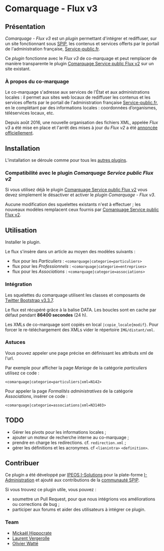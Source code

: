 # Comarquage - Flux v3

## Présentation

*Comarquage - Flux v3* est  un *plugin* permettant d'intégrer et rediffuser,
sur un site fonctionnant sous [SPIP](http://www.spip.net/>), les contenus et
services offerts par le portail de l'administration française,
[Service-public.fr](https://www.service-public.fr/).

Ce *plugin* fonctionne avec le *Flux v3* de co-marquage et peut remplacer de 
manière transparente le plugin 
[Comarquage Service public Flux v2](https://contrib.spip.net/Comarquage-Service-public-Flux-v2)
sur un site existant.

### À propos du co-marquage

Le co-marquage s'adresse aux services de l'État et aux administrations locales : 
il permet aux sites web locaux de rediffuser les contenus et les services 
offerts par le portail de l'administration française
[Service-public.fr](https://www.service-public.fr/), en le complétant par des
informations locales : coordonnées d’organismes, téléservices locaux, etc.

Depuis août 2016, une nouvelle organisation des fichiers XML, appelée
*Flux v3* a été mise en place et l'arrêt des mises à jour du *Flux v2* a été
[annoncée officiellement](https://www.service-public.fr/partenaires/comarquage/actualites/15-06-2016-evolution-flux-en-2016).


## Installation

L’installation se déroule comme pour tous les
[autres plugins](http://www.spip.net/fr_article3396.html).

### Compatibilité avec le plugin *Comarquage Service public Flux v2*

Si vous utilisez déjà le plugin
[Comarquage Service public Flux v2](https://contrib.spip.net/Comarquage-Service-public-Flux-v2)
vous devez simplement le désactiver et activer le
*plugin Comarquage - Flux v3*. 

Aucune modification des squelettes existants n'est à effectuer ; les nouveaux 
modèles remplacent ceux fournis par
[Comarquage Service public Flux v2](https://contrib.spip.net/Comarquage-Service-public-Flux-v2).
 
## Utilisation

Installer le plugin.

Le flux s'insère dans un article au moyen des modèles suivants :

- flux pour les *Particuliers* : `<comarquage|categorie=particuliers>` 
- flux pour les *Professionnels* : `<comarquage|categorie=entreprises>` 
- flux pour les *Associations* : `<comarquage|categorie=associations>` 

### Intégration

Les squelettes du comarquage utilisent les classes et composants de
[Twitter Bootstrap v3.3.7](https://getbootstrap.com).

Le flux est récupéré grâce à la balise DATA. Les boucles sont en cache
par défaut pendant **86400 secondes** (24 h).

Les XMLs de co-marquage sont copiés en local `|copie_locale{modif}`. Pour
forcer le re-téléchargement des XMLs vider le répertoire `IMG/distant/xml`.

### Astuces

Vous pouvez appeler une page précise en définissant les attributs xml de l'url.

Par exemple pour afficher la page *Mariage* de la catégorie *particuliers*
utilisez ce code :

`<comarquage|categorie=particuliers|xml=N142>`

Pour appeler la page *Formalités administratives* de la catégorie
*Associations*, insérer ce code :

`<comarquage|categorie=associations|xml=N31403>`

## TODO

- Gérer les pivots pour les informations locales ;
- ajouter un moteur de recherche interne au co-marquage ;
- prendre en charge les redirections. cf. `redirection.xml` ;
- gérer les définitions et les acronymes. cf `<lienintra>` `<definition>`.

## Contribuer

Ce plugin a été développé par [IPEOS I-Solutions](http://www.ipeos.com) pour 
la plate-forme [I-Administration](http://www.i-administration.fr) et ajouté aux
contributions de la [communauté SPIP](https://contrib.spip.net/).

Si vous trouvez ce plugin utile, vous pouvez :

- soumettre un Pull Request, pour que nous intégrions vos améliorations ou corrections de bug ;
- participer aux forums et aider des utilisateurs à intégrer ce plugin.

### Team
- [Mickaël Hippocrate](https://github.com/mickaelh/)
- [Laurent Vergerolle](https://github.com/psychoz971/)
- [Olivier Watté](https://github.com/owatte/)